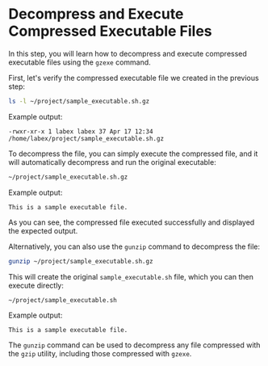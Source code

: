 # Decompress and Execute Compressed Executable Files

In this step, you will learn how to decompress and execute compressed executable files using the `gzexe` command.

First, let's verify the compressed executable file we created in the previous step:

```bash
ls -l ~/project/sample_executable.sh.gz
```

Example output:

```
-rwxr-xr-x 1 labex labex 37 Apr 17 12:34 /home/labex/project/sample_executable.sh.gz
```

To decompress the file, you can simply execute the compressed file, and it will automatically decompress and run the original executable:

```bash
~/project/sample_executable.sh.gz
```

Example output:

```
This is a sample executable file.
```

As you can see, the compressed file executed successfully and displayed the expected output.

Alternatively, you can also use the `gunzip` command to decompress the file:

```bash
gunzip ~/project/sample_executable.sh.gz
```

This will create the original `sample_executable.sh` file, which you can then execute directly:

```bash
~/project/sample_executable.sh
```

Example output:

```
This is a sample executable file.
```

The `gunzip` command can be used to decompress any file compressed with the `gzip` utility, including those compressed with `gzexe`.
